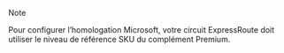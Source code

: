 >[!NOTE]
>Pour configurer l’homologation Microsoft, votre circuit ExpressRoute doit utiliser le niveau de référence SKU du complément Premium. 
>
>